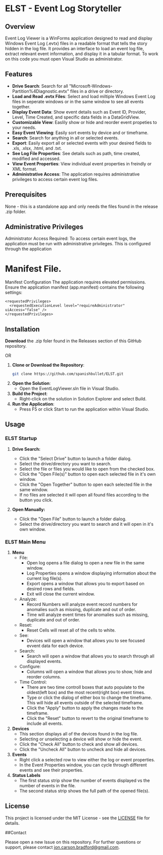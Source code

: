 # ELST - Event Log Storyteller

## Overview

Event Log Viewer is a WinForms application designed to read and display Windows Event Log (.evtx) files in a readable format that tells the story hidden in the log file. It provides an interface to load an event log file, extract relevant event information, and display it in a tabular format. To work on this code you must open Visual Studio as administrator.

## Features

- **Drive Search**: Search for all "Microsoft-Windows-Partition%4Diagnostic.evtx" files in a drive or directory.
- **Load and Read .evtx Files**: Select and load miltiple Windows Event Log files in seperate windows or in the same window to see all events together.
- **Display Event Data**: Show event details such as Event ID, Provider, Level, Time Created, and specific data fields in a DataGridView.
- **Customizable View**: Easlily show or hide and reorder event propeties to your needs.
- **Easy Event Viewing**: Easily sort events by device and or timeframe.
- **Search**: Search for anything in all or selected events.
- **Export**: Easily export all or selected events with your desired fields to .xls, .xlsx, .html, and .txt.
- **See Log File Properties**: See details such as path, time created, modified and accessed.
- **View Event Properties**: View individual event properties in freindly or XML format.
- **Administrative Access**: The application requires administrative privileges to access certain event log files.

## Prerequisites

None - this is a standalone app and only needs the files found in the release .zip folder.

## Administrative Privileges

Administrator Access Required: To access certain event logs, the application must be run with administrative privileges. This is configured through the application 

# Manifest File.

Manifest Configuration
The application requires elevated permissions. Ensure the application manifest (app.manifest) contains the following settings:

    <requestedPrivileges>
      <requestedExecutionLevel level="requireAdministrator" uiAccess="false" />
    </requestedPrivileges>


## Installation
**Download** the .zip foler found in the Releases section of this GitHub repository.

OR


1. **Clone or Download the Repository**:
   ```bash
   git clone https://github.com/spanishbullet/ELST.git
2. **Open the Solution**:
    - Open the EventLogViewer.sln file in Visual Studio.
3. **Build the Project**:
    - Right-click on the solution in Solution Explorer and select Build.
4. **Run the Application**:
    - Press F5 or click Start to run the application within Visual Studio.

## Usage

### ELST Startup 

1. **Drive Search:**
     - Click the \"Select Drive\" button to launch a folder dialog.
     -  Select the drive/directory you want to search.
     -  Select the file or files you would like to open from the checked box.
     - Click the \"Open File(s)\" button to open each selected file in it's own window.
     - Click the \"Open Together\" button to open each selected file in the same window.
     - If no files are selected it will open all found files according to the button you click.

2. **Open Manually:**
     - Click the \"Open File\" button to launch a folder dialog.
     - Select the drive/directory you want to search and it will open in it's own window.

### ELST Main Menu

 1. **Menu**
     - File:
         - Open log opens a file dialog to open a new file in the same window.
         - Log Properties opens a window displaying information about the current log file(s).
         - Export opens a window that allows you to export based on desired rows and fields.
         - Exit will close the current window.
     - Analyze:
         - Record Numbers will analyze event record numbers for anomalies such as missing, duplicate and out of order.
         - Time will analyze event times for anomalies such as missing, duplicate and out of order.
     - Reset:
         - Reset Cells will reset all of the cells to white.
     - See:
         - Devices will open a window that allows you to see focused evvent data for each device.
     - Search:
         - Search will open a window that allows you to search through all displayed events.
     - Configure:
         - Columns will open a window that allows you to show, hide and reorder columns.
     - Time Control:
         - There are two time controll boxes that auto populate to the oldest(left box) and the most recent(right box) event times.
         - Type or click the dialog of either box to change the timeframe. This will hide all events outside of the selected timeframe.
         - Click the \"Apply\" button to apply the changes made to the timeframe.
         - Click the \"Reset\" button to revert to the original timeframe to include all events.
2. **Devices**
    - This section displays all of the devices found in the log file.
    - Selecting or unselecting a device will show or hide the event.
    - Click the \"Check All\" button to check and show all devices.
    - Click the \"Uncheck All\" button to uncheck and hide all devices.
3. **Events**
    - Right click a selected row to view either the log or event properties.
    - In the Event Properties window, you can cycle through different events and see their properties.
4. **Status Labels**
    - The first status strip show the number of events displayed vs the number of events in the file.
    - The second status strip shows the full path of the opened file(s).

## License

This project is licensed under the MIT License - see the [LICENSE](LICENSE.txt) file for details.

##Contact

Please open a new Issue on this repository.
For further questions or support, please contact jon.carson.bradford@gmail.com.
